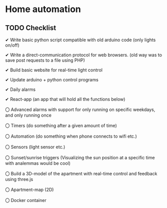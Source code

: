# Home automation

## TODO Checklist

✔ Write basic python script compatible with old arduino code (only lights on/off)

✔ Write a direct-communication protocol for web browsers. (old way was to save post requests to a file using PHP)

✔ Build basic website for real-time light control

✔ Update arduino + python control programs

✔ Daily alarms

✔ React-app (an app that will hold all the functions below)

〇 Advanced alarms with support for only running on specific weekdays, and only running once
  
〇 Timers (do something after a given amount of time)
  
〇 Automation (do something when phone connects to wifi etc.)

〇 Sensors (light sensor etc.)

〇 Sunset/sunrise triggers (Visualizing the sun position at a specific time with analemmas would be cool)

〇 Build a 3D-model of the apartment with real-time control and feedback using three.js

〇 Apartment-map (2D)

〇 Docker container
